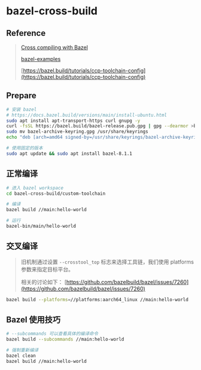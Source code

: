 # bazel-cross-build

## Reference

> [Cross compiling with Bazel](https://ltekieli.github.io/cross-compiling-with-bazel/)
>
> [bazel-examples](https://github.com/bazelbuild/examples/blob/main/cpp-tutorial/stage1/main/hello-world.cc)
>
> [https://bazel.build/tutorials/ccp-toolchain-config](https://bazel.build/tutorials/ccp-toolchain-config)

## Prepare

```bash
# 安装 bazel
# https://docs.bazel.build/versions/main/install-ubuntu.html
sudo apt install apt-transport-https curl gnupg -y
curl -fsSL https://bazel.build/bazel-release.pub.gpg | gpg --dearmor >bazel-archive-keyring.gpg
sudo mv bazel-archive-keyring.gpg /usr/share/keyrings
echo "deb [arch=amd64 signed-by=/usr/share/keyrings/bazel-archive-keyring.gpg] https://storage.googleapis.com/bazel-apt stable jdk1.8" | sudo tee /etc/apt/sources.list.d/bazel.list

# 使用固定的版本
sudo apt update && sudo apt install bazel-8.1.1
```

## 正常编译

```bash
# 进入 bazel workspace
cd bazel-cross-build/custom-toolchain

# 编译
bazel build //main:hello-world

# 运行
bazel-bin/main/hello-world
```

## 交叉编译

> 旧机制通过设置 `--crosstool_top` 标志来选择工具链，我们使用 platforms 参数来指定目标平台。
>
> 相关的讨论如下：
> [https://github.com/bazelbuild/bazel/issues/7260](https://github.com/bazelbuild/bazel/issues/7260)

```bash
bazel build --platforms=//platforms:aarch64_linux //main:hello-world
```

## Bazel 使用技巧

```bash
# --subcommands 可以查看具体的编译命令
bazel build --subcommands //main:hello-world

# 强制重新编译
bazel clean
bazel build //main:hello-world
```
